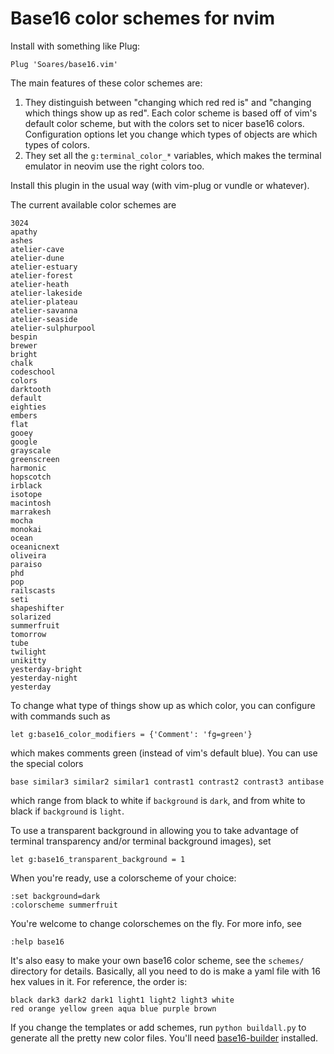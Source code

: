 # Base16 color schemes for nvim

Install with something like Plug:

    Plug 'Soares/base16.vim'

The main features of these color schemes are:

1. They distinguish between "changing which red red is" and "changing which
   things show up as red". Each color scheme is based off of vim's default
   color scheme, but with the colors set to nicer base16 colors. Configuration
   options let you change which types of objects are which types of colors.
2. They set all the `g:terminal_color_*` variables, which makes the terminal
   emulator in neovim use the right colors too.

Install this plugin in the usual way (with vim-plug or vundle or whatever).

The current available color schemes are

    3024
    apathy
    ashes
    atelier-cave
    atelier-dune
    atelier-estuary
    atelier-forest
    atelier-heath
    atelier-lakeside
    atelier-plateau
    atelier-savanna
    atelier-seaside
    atelier-sulphurpool
    bespin
    brewer
    bright
    chalk
    codeschool
    colors
    darktooth
    default
    eighties
    embers
    flat
    gooey
    google
    grayscale
    greenscreen
    harmonic
    hopscotch
    irblack
    isotope
    macintosh
    marrakesh
    mocha
    monokai
    ocean
    oceanicnext
    oliveira
    paraiso
    phd
    pop
    railscasts
    seti
    shapeshifter
    solarized
    summerfruit
    tomorrow
    tube
    twilight
    unikitty
    yesterday-bright
    yesterday-night
    yesterday

To change what type of things show up as which color, you can configure with
commands such as

    let g:base16_color_modifiers = {'Comment': 'fg=green'}

which makes comments green (instead of vim's default blue). You can use the
special colors

    base similar3 similar2 similar1 contrast1 contrast2 contrast3 antibase

which range from black to white if `background` is `dark`, and from white to
black if `background` is `light`.

To use a transparent background in allowing you to take advantage of terminal
transparency and/or terminal background images), set

    let g:base16_transparent_background = 1

When you're ready, use a colorscheme of your choice:

    :set background=dark
    :colorscheme summerfruit

You're welcome to change colorschemes on the fly. For more info, see

    :help base16

It's also easy to make your own base16 color scheme, see the `schemes/`
directory for details. Basically, all you need to do is make a yaml file with
16 hex values in it. For reference, the order is:

    black dark3 dark2 dark1 light1 light2 light3 white
    red orange yellow green aqua blue purple brown

If you change the templates or add schemes, run `python buildall.py` to
generate all the pretty new color files. You'll need
[base16-builder](https://github.com/base16-builder/base16-builder) installed.
